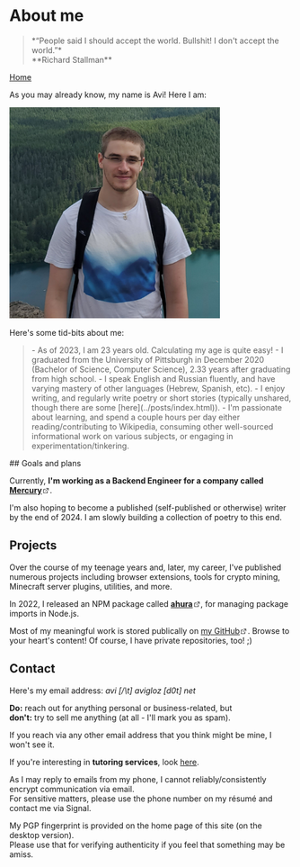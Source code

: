 
<head>
	<title> About Avi </title>
	<meta http-equiv="Content-Type" content="text/html; charset=UTF-8"/>
	<meta name="viewport" content="width=device-width, initial-scale=1"/>
	<link href="https://fonts.googleapis.com/css?family=IBM+Plex+Mono|Open+Sans" rel="stylesheet"/>
	<link href="../stylesheet.css" rel="stylesheet"/>
	<link rel="shortcut icon" type="image/png" href="/images/favicon.png"/>
	<svg style="display:none">
	<defs> <g id="external-link" stroke-width="1.5" stroke="#000" fill="none" stroke-linecap="round" stroke-linejoin="round"> <polyline points="17 13.5 17 19.5 5 19.5 5 7.5 11 7.5"></polyline> <path d="M14,4.5 L20,4.5 L20,10.5 M20,4.5 L11,13.5"></path> </g> </defs>
	</svg>
</head>

# About me

<blockquote class="quote">
    *“People said I should accept the world. Bullshit! I don't accept the world.”* <br> **Richard Stallman**
</blockquote>

[Home](../)

As you may already know, my name is Avi! Here I am:

<img src="../images/avi_photo_summer2020.png" alt="A photograph of Avi Glozman from 2020" height="375px" width="375px"/>

Here's some tid-bits about me:

<blockquote>
- As of 2023, I am 23 years old. Calculating my age is quite easy!
- I graduated from the University of Pittsburgh in December 2020 (Bachelor of Science, Computer Science), 2.33 years after graduating from high school.
- I speak English and Russian fluently, and have varying mastery of other languages (Hebrew, Spanish, etc).
- I enjoy writing, and regularly write poetry or short stories (typically unshared, though there are some [here](../posts/index.html)).
- I'm passionate about learning, and spend a couple hours per day either reading/contributing to Wikipedia, consuming other well-sourced informational work on various subjects, or engaging in experimentation/tinkering.
</blockquote>
## Goals and plans

Currently, **I'm working as a Backend Engineer for a company called [Mercury<svg width="14px" height="14px" viewBox="0 -5 25 25"><use href="#external-link"></use></svg>](https://mercury.com)**.

I'm also hoping to become a published (self-published or otherwise) writer by the end of
2024. I am slowly building a collection of poetry to this end.

## Projects

Over the course of my teenage years and, later, my career, I've published numerous projects including browser extensions, tools for crypto mining, Minecraft server plugins, utilities, and more. 

In 2022, I released an NPM package called [**ahura**<svg width="14px" height="14px" viewBox="0 -5 25 25"><use href="#external-link"></use></svg>](https://www.npmjs.com/package/ahura), for managing package imports in Node.js.

Most of my meaningful work is stored publically on [my GitHub<svg width="14px" height="14px" viewBox="0 -5 25 25"><use href="#external-link"></use></svg>](https://github.com/avigloz). Browse to your heart's content! Of course, I have private repositories, too! ;)

## Contact

Here's my email address:
*avi [/\\t] avigloz [d0t] net*

**Do:** reach out for anything personal or business-related, but <br>
**don't:** try to sell me anything (at all - I'll mark you as spam).

If you reach via any other email address that you think might be mine, I won't see it.

If you're interesting in **tutoring services**, look [here](../tutoring/).

As I may reply to emails from my phone, I cannot reliably/consistently encrypt communication via email.\
For sensitive matters, please use the phone number on my résumé and contact me via Signal.

My PGP fingerprint is provided on the home page of this site (on the desktop version).\
Please use that for verifying authenticity if you feel that something may be amiss.
